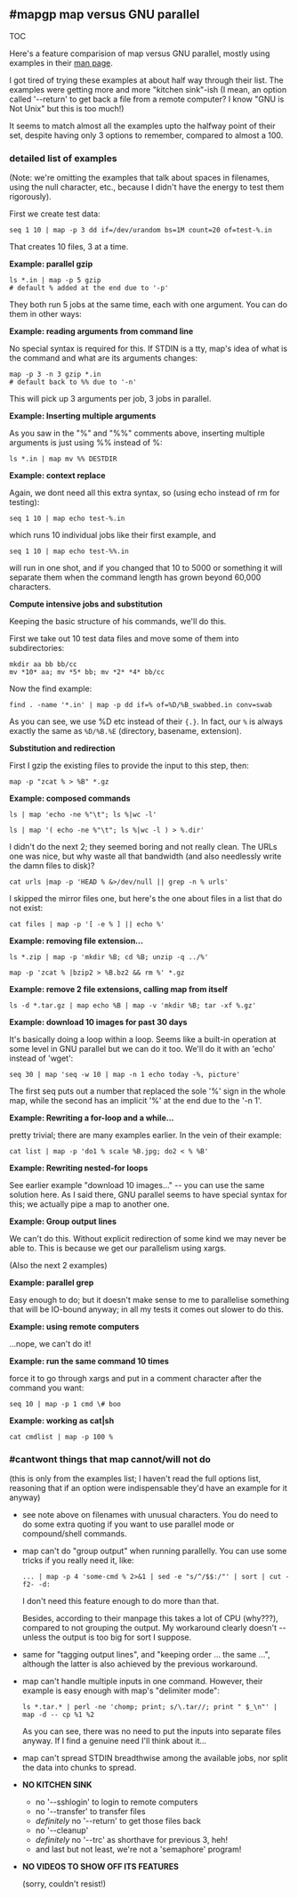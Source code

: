 ## #mapgp map versus GNU parallel

TOC

Here's a feature comparision of map versus GNU parallel, mostly using examples
in their [man page](http://www.gnu.org/software/parallel/man.html).

I got tired of trying these examples at about half way through their list.
The examples were getting more and more "kitchen sink"-ish (I mean, an option
called '--return' to get back a file from a remote computer?  I know "GNU is
Not Unix" but this is too much!)

It seems to match almost all the examples upto the halfway point of their set,
despite having only 3 options to remember, compared to almost a 100.

### detailed list of examples

(Note: we're omitting the examples that talk about spaces in filenames, using
the null character, etc., because I didn't have the energy to test them
rigorously).

First we create test data:

    seq 1 10 | map -p 3 dd if=/dev/urandom bs=1M count=20 of=test-%.in

That creates 10 files, 3 at a time.

**Example: parallel gzip**

    ls *.in | map -p 5 gzip
    # default % added at the end due to '-p'

They both run 5 jobs at the same time, each with one argument.  You can do
them in other ways:

**Example: reading arguments from command line**

No special syntax is required for this.  If STDIN is a tty, map's idea of what
is the command and what are its arguments changes:

    map -p 3 -n 3 gzip *.in
    # default back to %% due to '-n'

This will pick up 3 arguments per job, 3 jobs in parallel.

**Example: Inserting multiple arguments**

As you saw in the "%" and "%%" comments above, inserting multiple arguments is
just using %% instead of %:

    ls *.in | map mv %% DESTDIR

**Example: context replace**

Again, we dont need all this extra syntax, so (using echo instead of rm for
testing):

    seq 1 10 | map echo test-%.in

which runs 10 individual jobs like their first example, and

    seq 1 10 | map echo test-%%.in

will run in one shot, and if you changed that 10 to 5000 or something it will
separate them when the command length has grown beyond 60,000 characters.

**Compute intensive jobs and substitution**

Keeping the basic structure of his commands, we'll do this.

First we take out 10 test data files and move some of them into
subdirectories:

    mkdir aa bb bb/cc
    mv *10* aa; mv *5* bb; mv *2* *4* bb/cc

Now the find example:

    find . -name '*.in' | map -p dd if=% of=%D/%B_swabbed.in conv=swab

As you can see, we use %D etc instead of their `{.}`.  In fact, our `%` is
always exactly the same as `%D/%B.%E` (directory, basename, extension).

**Substitution and redirection**

First I gzip the existing files to provide the input to this step, then:

    map -p "zcat % > %B" *.gz

**Example: composed commands**

    ls | map 'echo -ne %"\t"; ls %|wc -l'

    ls | map '( echo -ne %"\t"; ls %|wc -l ) > %.dir'

I didn't do the next 2; they seemed boring and not really clean.  The URLs one
was nice, but why waste all that bandwidth (and also needlessly write the damn
files to disk)?

    cat urls |map -p 'HEAD % &>/dev/null || grep -n % urls'

I skipped the mirror files one, but here's the one about files in a list that
do not exist:

    cat files | map -p '[ -e % ] || echo %'

**Example: removing file extension...**

    ls *.zip | map -p 'mkdir %B; cd %B; unzip -q ../%'

    map -p 'zcat % |bzip2 > %B.bz2 && rm %' *.gz

**Example: remove 2 file extensions, calling map from itself**

    ls -d *.tar.gz | map echo %B | map -v 'mkdir %B; tar -xf %.gz'

**Example: download 10 images for past 30 days**

It's basically doing a loop within a loop.  Seems like a built-in operation at
some level in GNU parallel but we can do it too.  We'll do it with an 'echo'
instead of 'wget':

    seq 30 | map 'seq -w 10 | map -n 1 echo today -%, picture'

The first seq puts out a number that replaced the sole '%' sign in the whole
map, while the second has an implicit '%' at the end due to the '-n 1'.

**Example: Rewriting a for-loop and a while...**

pretty trivial; there are many examples earlier.  In the vein of their
example:

    cat list | map -p 'do1 % scale %B.jpg; do2 < % %B'

**Example: Rewriting nested-for loops**

See earlier example "download 10 images..." -- you can use the same solution
here.  As I said there, GNU parallel seems to have special syntax for this; we
actually pipe a map to another one.

**Example: Group output lines**

We can't do this.  Without explicit redirection of some kind we may never be
able to.  This is because we get our parallelism using xargs.

(Also the next 2 examples)

**Example: parallel grep**

Easy enough to do; but it doesn't make sense to me to parallelise something
that will be IO-bound anyway; in all my tests it comes out slower to do this.

**Example: using remote computers**

...nope, we can't do it!

**Example: run the same command 10 times**

force it to go through xargs and put in a comment character after the command
you want:

    seq 10 | map -p 1 cmd \# boo

**Example: working as cat|sh**

    cat cmdlist | map -p 100 %

### #cantwont things that map cannot/will not do

(this is only from the examples list; I haven't read the full options list,
reasoning that if an option were indispensable they'd have an example for it
anyway)

  * see note above on filenames with unusual characters.  You do need to do
    some extra quoting if you want to use parallel mode or compound/shell
    commands.

  * map can't do "group output" when running parallelly.  You can use some
    tricks if you really need it, like:

        ... | map -p 4 'some-cmd % 2>&1 | sed -e "s/^/$$:/"' | sort | cut -f2- -d:

    I don't need this feature enough to do more than that.

    Besides, according to their manpage this takes a lot of CPU (why???),
    compared to not grouping the output.  My workaround clearly doesn't --
    unless the output is too big for sort I suppose.

  * same for "tagging output lines", and "keeping order ... the same ...",
    although the latter is also achieved by the previous workaround.

  * map can't handle multiple inputs in one command.  However, their example
    is easy enough with map's "delimiter mode":

        ls *.tar.* | perl -ne 'chomp; print; s/\.tar//; print " $_\n"' | map -d -- cp %1 %2

    As you can see, there was no need to put the inputs into separate files
    anyway.  If I find a genuine need I'll think about it...

  * map can't spread STDIN breadthwise among the available jobs, nor split the
    data into chunks to spread.

  * **NO KITCHEN SINK**

      * no '--sshlogin' to login to remote computers
      * no '--transfer' to transfer files
      * *definitely* no '--return' to get those files back
      * no '--cleanup'
      * *definitely* no '--trc' as shorthave for previous 3, heh!
      * and last but not least, we're not a 'semaphore' program!

  * **NO VIDEOS TO SHOW OFF ITS FEATURES**

    (sorry, couldn't resist!)
